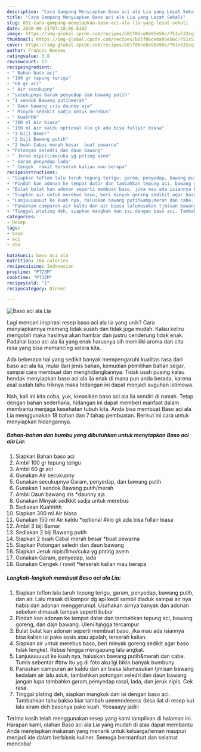 ```yaml
---
description: "Cara Gampang Menyiapkan Baso aci ala Lia yang Lezat Sekali"
title: "Cara Gampang Menyiapkan Baso aci ala Lia yang Lezat Sekali"
slug: 851-cara-gampang-menyiapkan-baso-aci-ala-lia-yang-lezat-sekali
date: 2020-08-21T07:18:06.618Z
image: https://img-global.cpcdn.com/recipes/b81f86ce0a95e56c/751x532cq70/baso-aci-ala-lia-foto-resep-utama.jpg
thumbnail: https://img-global.cpcdn.com/recipes/b81f86ce0a95e56c/751x532cq70/baso-aci-ala-lia-foto-resep-utama.jpg
cover: https://img-global.cpcdn.com/recipes/b81f86ce0a95e56c/751x532cq70/baso-aci-ala-lia-foto-resep-utama.jpg
author: Frances Reeves
ratingvalue: 3.8
reviewcount: 13
recipeingredient:
- " Bahan baso aci"
- "100 gr tepung terigu"
- "60 gr aci"
- " Air secukupny"
- "secukupnya Garam penyedap dan bawang putih"
- "1 sendok Bawang putihmerah"
- " Daun bawang iris daunny aja"
- " Minyak sedkkit sadja untuk merebus"
- " Kuahhhh"
- "300 ml Air biasa"
- "150 ml Air kaldu optional klo gk ada bisa fullair biasa"
- "3 biji Bamer"
- "2 biji Bawang putih"
- "2 buah Cabai merah besar  buat pewarna"
- "Potongan seledri dan daun bawang"
- " Jeruk nipislimocuka yg pnting asem"
- " Garam penyedap lada"
- " Cengek  rawit terserah kalian mau berapa"
recipeinstructions:
- "Siapkan teflon lalu taruh tepung terigu, garam, penyedap, bawang putih, dan air. Lalu masak di kompor dg api kecil sambil diaduk sampai air nya habis dan adonan menggerumpl. Usahakan airnya banyak dan adonan sebelum dimasak tampak seperti bubur"
- "Pindah kan adonan ke tempat datar dan tambahkan tepung aci, bawang goreng, dan dajn bawang. Uleni hjngga tercampur"
- "Bulat bulat kan adonan seperti membuat baso, jika mau ada isiannya bisa kalian isi pake sosis atau apalah, terserah kalian."
- "Siapkan air untuk merebus baso, beri minyak goreng sedikit agar baso tidak lengket. Rebus hingga mengapung lalu angkat."
- "Lanjuuuuuuut ke kuah nya, haluskan bawang putih&amp;merah dan cabe. Tumis sebentar #btw itu yg di foto aku lgi bikin banyak bumbuny"
- "Panaskan campuran air kaldu dan air biasa lalumasukan tjmisan bawang kedalam air lalu aduk, tambahkan potongan seledri dan daun bawang jangan lupa tambahkn garam,pemyedap rasal, lada, dan jeruk nipis. Cek rasa."
- "Tinggal plating deh, siapkan mangkok dan isi dengan baso aci. Tambahkan tahu bakso biar tambah ueeenndeeess (bisa liat di resep ku) lalu siram deh basonya pake kuah. Yeeaaayy jadiii"
categories:
- Resep
tags:
- baso
- aci
- ala

katakunci: baso aci ala 
nutrition: 164 calories
recipecuisine: Indonesian
preptime: "PT23M"
cooktime: "PT32M"
recipeyield: "1"
recipecategory: Dinner

---
```



![Baso aci ala Lia](https://img-global.cpcdn.com/recipes/b81f86ce0a95e56c/751x532cq70/baso-aci-ala-lia-foto-resep-utama.jpg)

Lagi mencari inspirasi resep baso aci ala lia yang unik? Cara menyiapkannya memang tidak susah dan tidak juga mudah. Kalau keliru mengolah maka hasilnya akan hambar dan justru cenderung tidak enak. Padahal baso aci ala lia yang enak harusnya sih memiliki aroma dan cita rasa yang bisa memancing selera kita.

Ada beberapa hal yang sedikit banyak mempengaruhi kualitas rasa dari baso aci ala lia, mulai dari jenis bahan, kemudian pemilihan bahan segar, sampai cara membuat dan menghidangkannya. Tidak usah pusing kalau hendak menyiapkan baso aci ala lia enak di mana pun anda berada, karena asal sudah tahu triknya maka hidangan ini dapat menjadi suguhan istimewa.




Nah, kali ini kita coba, yuk, kreasikan baso aci ala lia sendiri di rumah. Tetap dengan bahan sederhana, hidangan ini dapat memberi manfaat dalam membantu menjaga kesehatan tubuh kita. Anda bisa membuat Baso aci ala Lia menggunakan 18 bahan dan 7 tahap pembuatan. Berikut ini cara untuk menyiapkan hidangannya.

<!--inarticleads1-->

##### Bahan-bahan dan bumbu yang dibutuhkan untuk menyiapkan Baso aci ala Lia:

1. Siapkan  Bahan baso aci
1. Ambil 100 gr tepung terigu
1. Ambil 60 gr aci
1. Gunakan  Air secukupny
1. Gunakan secukupnya Garam, penyedap, dan bawang putih
1. Gunakan 1 sendok Bawang putih/merah
1. Ambil  Daun bawang iris *daunny aja
1. Gunakan  Minyak sedkkit sadja untuk merebus
1. Sediakan  Kuahhhh
1. Siapkan 300 ml Air biasa
1. Gunakan 150 ml Air kaldu *optional #klo gk ada bisa fullair biasa
1. Ambil 3 biji Bamer
1. Sediakan 2 biji Bawang putih
1. Siapkan 2 buah Cabai merah besar  *buat pewarna
1. Siapkan Potongan seledri dan daun bawang
1. Siapkan  Jeruk nipis/limo/cuka yg pnting asem
1. Gunakan  Garam, penyedap, lada
1. Gunakan  Cengek / rawit *terserah kalian mau berapa




<!--inarticleads2-->

##### Langkah-langkah membuat Baso aci ala Lia:

1. Siapkan teflon lalu taruh tepung terigu, garam, penyedap, bawang putih, dan air. Lalu masak di kompor dg api kecil sambil diaduk sampai air nya habis dan adonan menggerumpl. Usahakan airnya banyak dan adonan sebelum dimasak tampak seperti bubur
1. Pindah kan adonan ke tempat datar dan tambahkan tepung aci, bawang goreng, dan dajn bawang. Uleni hjngga tercampur
1. Bulat bulat kan adonan seperti membuat baso, jika mau ada isiannya bisa kalian isi pake sosis atau apalah, terserah kalian.
1. Siapkan air untuk merebus baso, beri minyak goreng sedikit agar baso tidak lengket. Rebus hingga mengapung lalu angkat.
1. Lanjuuuuuuut ke kuah nya, haluskan bawang putih&amp;merah dan cabe. Tumis sebentar #btw itu yg di foto aku lgi bikin banyak bumbuny
1. Panaskan campuran air kaldu dan air biasa lalumasukan tjmisan bawang kedalam air lalu aduk, tambahkan potongan seledri dan daun bawang jangan lupa tambahkn garam,pemyedap rasal, lada, dan jeruk nipis. Cek rasa.
1. Tinggal plating deh, siapkan mangkok dan isi dengan baso aci. Tambahkan tahu bakso biar tambah ueeenndeeess (bisa liat di resep ku) lalu siram deh basonya pake kuah. Yeeaaayy jadiii




Terima kasih telah menggunakan resep yang kami tampilkan di halaman ini. Harapan kami, olahan Baso aci ala Lia yang mudah di atas dapat membantu Anda menyiapkan makanan yang menarik untuk keluarga/teman maupun menjadi ide dalam berbisnis kuliner. Semoga bermanfaat dan selamat mencoba!
